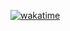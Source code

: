 <!--START_SECTION:waka-->
<a href="https://wakatime.com/badge/user/7a186009-1322-4aa7-9590-771c625bd8f8/project/c83df240-c8c6-449e-9b47-1bf55a6d86be"><img src="https://wakatime.com/badge/user/7a186009-1322-4aa7-9590-771c625bd8f8/project/c83df240-c8c6-449e-9b47-1bf55a6d86be.svg" alt="wakatime"></a>
<!--END_SECTION:waka-->
